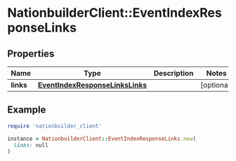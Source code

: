 # NationbuilderClient::EventIndexResponseLinks

## Properties

| Name | Type | Description | Notes |
| ---- | ---- | ----------- | ----- |
| **links** | [**EventIndexResponseLinksLinks**](EventIndexResponseLinksLinks.md) |  | [optional] |

## Example

```ruby
require 'nationbuilder_client'

instance = NationbuilderClient::EventIndexResponseLinks.new(
  links: null
)
```

